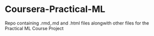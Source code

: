 # Coursera-Practical-ML
Repo containing .rmd,.md and .html files alongwith other files for the Practical ML Course Project
